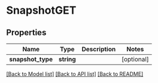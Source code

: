 # SnapshotGET

## Properties
Name | Type | Description | Notes
------------ | ------------- | ------------- | -------------
**snapshot_type** | **string** |  | [optional] 

[[Back to Model list]](../README.md#documentation-for-models) [[Back to API list]](../README.md#documentation-for-api-endpoints) [[Back to README]](../README.md)


